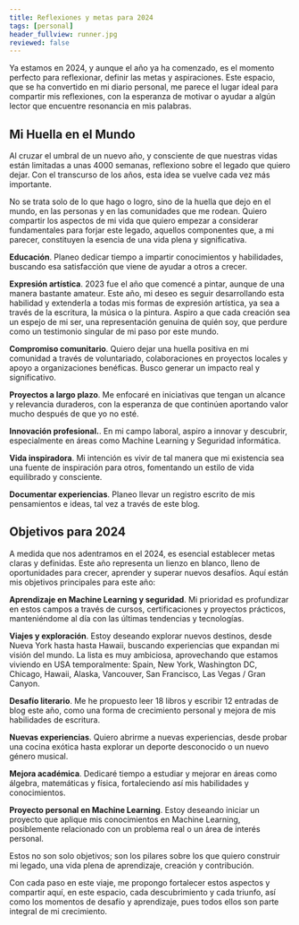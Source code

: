 ```yaml
---
title: Reflexiones y metas para 2024
tags: [personal]
header_fullview: runner.jpg
reviewed: false
---
```

Ya estamos en 2024, y aunque el año ya ha comenzado, es el momento perfecto para reflexionar, definir las metas y aspiraciones. Este espacio, que se ha convertido en mi diario personal, me parece el lugar ideal para compartir mis reflexiones, con la esperanza de motivar o ayudar a algún lector que encuentre resonancia en mis palabras.

## Mi Huella en el Mundo

Al cruzar el umbral de un nuevo año, y consciente de que nuestras vidas están limitadas a unas 4000 semanas, reflexiono sobre el legado que quiero dejar. Con el transcurso de los años, esta idea se vuelve cada vez más importante. 

No se trata solo de lo que hago o logro, sino de la huella que dejo en el mundo, en las personas y en las comunidades que me rodean. Quiero compartir los aspectos de mi vida que quiero empezar a considerar fundamentales para forjar este legado, aquellos componentes que, a mi parecer, constituyen la esencia de una vida plena y significativa.

**Educación**. Planeo dedicar tiempo a impartir conocimientos y habilidades, buscando esa satisfacción que viene de ayudar a otros a crecer.

**Expresión artística**. 2023 fue el año que comencé a pintar, aunque de una manera bastante amateur. Este año, mi deseo es seguir desarrollando esta habilidad y extenderla a todas mis formas de expresión artística, ya sea a través de la escritura, la música o la pintura. Aspiro a que cada creación sea un espejo de mi ser, una representación genuina de quién soy, que perdure como un testimonio singular de mi paso por este mundo.

**Compromiso comunitario**. Quiero dejar una huella positiva en mi comunidad a través de voluntariado, colaboraciones en proyectos locales y apoyo a organizaciones benéficas. Busco generar un impacto real y significativo.

**Proyectos a largo plazo**. Me enfocaré en iniciativas que tengan un alcance y relevancia duraderos, con la esperanza de que continúen aportando valor mucho después de que yo no esté.

**Innovación profesional.**. En mi campo laboral, aspiro a innovar y descubrir, especialmente en áreas como Machine Learning y Seguridad informática.

**Vida inspiradora**. Mi intención es vivir de tal manera que mi existencia sea una fuente de inspiración para otros, fomentando un estilo de vida equilibrado y consciente.

**Documentar experiencias**. Planeo llevar un registro escrito de mis pensamientos e ideas, tal vez a través de este blog. 

## Objetivos para 2024

A medida que nos adentramos en el 2024, es esencial establecer metas claras y definidas. Este año representa un lienzo en blanco, lleno de oportunidades para crecer, aprender y superar nuevos desafíos. Aquí están mis objetivos principales para este año:

**Aprendizaje en Machine Learning y seguridad**. Mi prioridad es profundizar en estos campos a través de cursos, certificaciones y proyectos prácticos, manteniéndome al día con las últimas tendencias y tecnologías.

**Viajes y exploración**. Estoy deseando explorar nuevos destinos, desde Nueva York hasta hasta Hawaii, buscando experiencias que expandan mi visión del mundo. La lista es muy ambiciosa, aprovechando que estamos viviendo en USA temporalmente: Spain, New York, Washington DC, Chicago, Hawaii, Alaska, Vancouver, San Francisco, Las Vegas / Gran Canyon.

**Desafío literario**. Me he propuesto leer 18 libros y escribir 12 entradas de blog este año, como una forma de crecimiento personal y mejora de mis habilidades de escritura.

**Nuevas experiencias**. Quiero abrirme a nuevas experiencias, desde probar una cocina exótica hasta explorar un deporte desconocido o un nuevo género musical.

**Mejora académica**. Dedicaré tiempo a estudiar y mejorar en áreas como álgebra, matemáticas y física, fortaleciendo así mis habilidades y conocimientos.

**Proyecto personal en Machine Learning**. Estoy deseando iniciar un proyecto que aplique mis conocimientos en Machine Learning, posiblemente relacionado con un problema real o un área de interés personal.

Estos no son solo objetivos; son los pilares sobre los que quiero construir mi legado, una vida plena de aprendizaje, creación y contribución. 

Con cada paso en este viaje, me propongo fortalecer estos aspectos y compartir aquí, en este espacio, cada descubrimiento y cada triunfo, así como los momentos de desafío y aprendizaje, pues todos ellos son parte integral de mi crecimiento.

